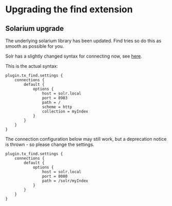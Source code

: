 # Upgrading the find extension

## Solarium upgrade

The underlying solarium library has been updated. Find tries so do this as smooth as possible
for you.

Solr has a slightly changed syntax for connecting now, see [here](https://solarium.readthedocs.io/en/stable/getting-started/#pitfall-when-upgrading-from-earlier-versions-to-5x).

This is the actual syntax:

```
plugin.tx_find.settings {
    connections {
        default {
            options {
                host = solr.local
                port = 8983
                path = /
                scheme = http
                collection = myIndex
            }
        }
    }
}
```


The connection configuration below may still work, but a deprecation notice is thrown - so
please change the settings.

```
plugin.tx_find.settings {
    connections {
        default {
            options {
                host = solr.local
                port = 8080
                path = /solr/myIndex
            }
        }
    }
}
```
